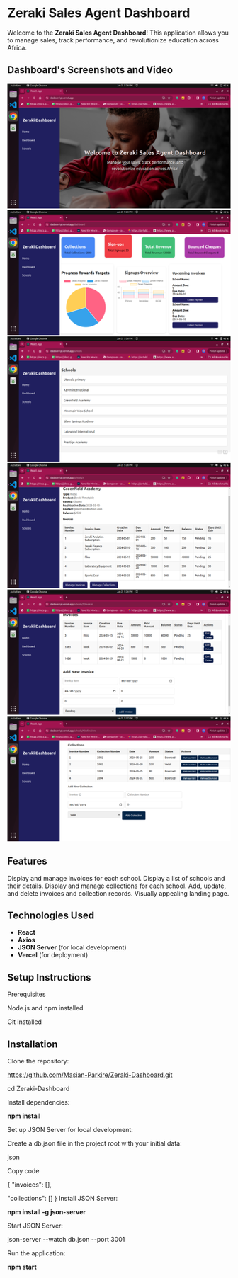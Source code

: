 

# Zeraki Sales Agent Dashboard

Welcome to the **Zeraki Sales Agent Dashboard**! This application allows you to manage sales, track performance, and revolutionize education across Africa.

## Dashboard's Screenshots and Video 

![Dashboard Screenshot](src/assets/screen6.png)
![Dashboard Screenshot](src/assets/screen5.png)
![Dashboard Screenshot](src/assets/screen4.png)
![Dashboard Screenshot](src/assets/screen3.png)
![Dashboard Screenshot](src/assets/screen2.png)
![Dashboard Screenshot](src/assets/screen1.png)



## Features
Display and manage invoices for each school.
Display a list of schools and their details.
Display and manage collections for each school.
Add, update, and delete invoices and collection records.
Visually appealing landing page.

## Technologies Used
- **React**
- **Axios**
- **JSON Server** (for local development)
- **Vercel** (for deployment)

## Setup Instructions

Prerequisites

Node.js and npm installed

Git installed

## Installation

Clone the repository:

https://github.com/Masian-Parkire/Zeraki-Dashboard.git

cd Zeraki-Dashboard

Install dependencies:

**npm install**

Set up JSON Server for local development:

Create a db.json file in the project root with your initial data:

json

Copy code

{
  "invoices": [],
  
  "collections": []
}
Install JSON Server:

**npm install -g json-server**

Start JSON Server:

json-server --watch db.json --port 3001

Run the application:


**npm start**


